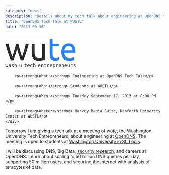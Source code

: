```yaml
---
category: "news"
description: "Details about my tech talk about engineering at OpenDNS tomorrow at Washington University in St. Louis"
title: "OpenDNS Tech Talk at WUSTL"
date: "2013-09-16"
---
```


<div class="panel panel-default">
    <div class="panel-body">
        <img class="center" src="/images/wute.png" alt="Washington University Tech Entrepreneurs" />

        <p><strong>What:</strong> Engineering at OpenDNS Tech Talk</p>

        <p><strong>Who:</strong> Students at WUSTL</p>

        <p><strong>When:</strong> Tuesday September 17, 2013 at 8:00 PM </p>

        <p><strong>Where:</strong> Harvey Media Suite, Danforth Univerity Center at WUSTL</p>
    </div>
</div>

Tomorrow I am giving a tech talk at a meeting of wute, the Washington University Tech Entrepreneurs, about engineering at [OpenDNS](http://www.opendns.com). The meeting is open to students at [Washington University in St. Louis](http://wustl.edu).

I will be discussing DNS, Big Data, [security research](http://labs.umbrella.com), and careers at OpenDNS. Learn about scaling to 50 billion DNS queries per day, supporting 50 million users, and securing the internet with analysis of terabytes of data.

